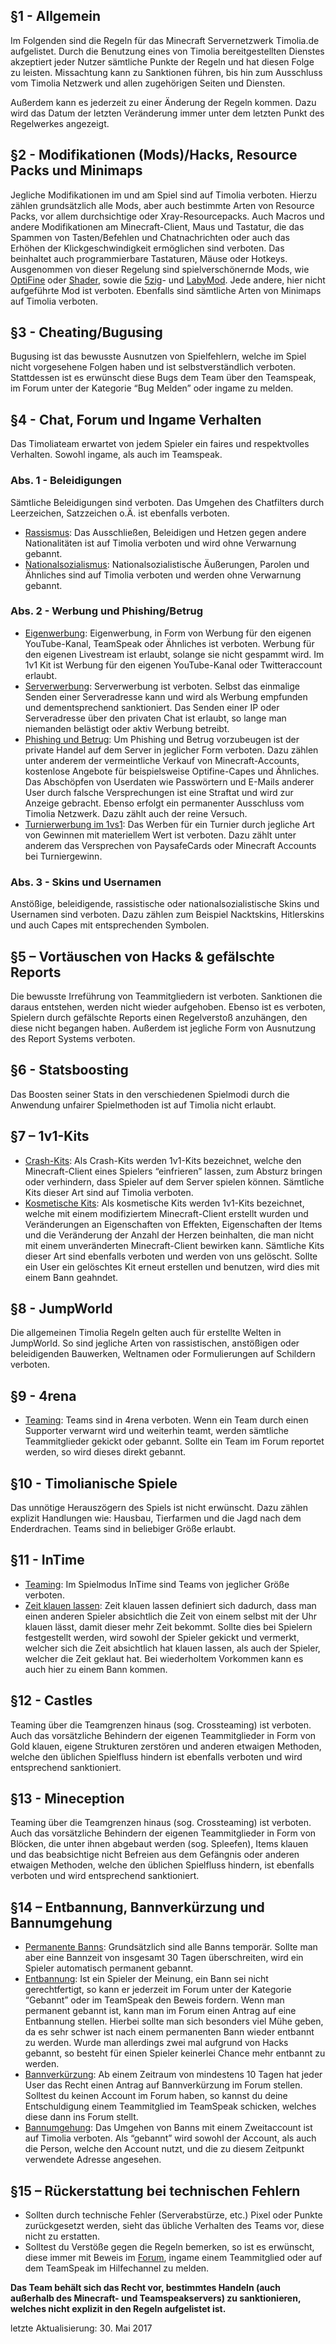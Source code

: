## §1 - Allgemein
Im Folgenden sind die Regeln für das Minecraft Servernetzwerk Timolia.de aufgelistet. Durch die Benutzung eines von Timolia bereitgestellten Dienstes akzeptiert jeder Nutzer sämtliche
Punkte der Regeln und hat diesen Folge zu leisten. Missachtung kann zu Sanktionen führen, bis hin zum Ausschluss vom Timolia Netzwerk und allen zugehörigen Seiten und Diensten.

Außerdem kann es jederzeit zu einer Änderung der Regeln kommen. Dazu wird das Datum der letzten Veränderung immer unter dem letzten Punkt des Regelwerkes angezeigt.

## §2 - Modifikationen (Mods)/Hacks, Resource Packs und Minimaps
Jegliche Modifikationen im und am Spiel sind auf Timolia verboten. Hierzu zählen grundsätzlich alle Mods, aber auch bestimmte Arten von Resource Packs, vor allem durchsichtige oder 
Xray-Resourcepacks. Auch Macros und andere Modifikationen am Minecraft-Client, Maus und Tastatur, die das Spammen von Tasten/Befehlen und Chatnachrichten oder auch das Erhöhen der 
Klickgeschwindigkeit ermöglichen sind verboten. Das beinhaltet auch programmierbare Tastaturen, Mäuse oder Hotkeys.
Ausgenommen von dieser Regelung sind spielverschönernde Mods, wie [OptiFine](http://optifine.net/home.php) oder [Shader](https://www.google.de/#q=Minecraft+Shader),
sowie die [5zig](http://5zig.net/)- und [LabyMod](http://www.labymod.net/). Jede andere, hier nicht aufgeführte Mod ist verboten. Ebenfalls sind sämtliche Arten von Minimaps auf Timolia verboten.

## §3 - Cheating/Bugusing
Bugusing ist das bewusste Ausnutzen von Spielfehlern, welche im Spiel nicht vorgesehene Folgen haben und ist selbstverständlich verboten.
Stattdessen ist es erwünscht diese Bugs dem Team über den Teamspeak, im Forum unter der Kategorie “Bug Melden” oder ingame zu melden.

## §4 - Chat, Forum und Ingame Verhalten
Das Timoliateam erwartet von jedem Spieler ein faires und respektvolles Verhalten. Sowohl ingame, als auch im Teamspeak.

### Abs. 1 - Beleidigungen
Sämtliche Beleidigungen sind verboten. Das Umgehen des Chatfilters durch Leerzeichen, Satzzeichen o.Ä. ist ebenfalls verboten.

- <u>Rassismus</u>: Das Ausschließen, Beleidigen und Hetzen gegen andere Nationalitäten ist auf Timolia verboten und wird ohne Verwarnung gebannt.
- <u>Nationalsozialismus</u>: Nationalsozialistische Äußerungen, Parolen und Ähnliches sind auf Timolia verboten und werden ohne Verwarnung gebannt.

### Abs. 2 - Werbung und Phishing/Betrug
- <u>Eigenwerbung</u>: Eigenwerbung, in Form von Werbung für den eigenen YouTube-Kanal, TeamSpeak oder Ähnliches ist verboten. Werbung für den eigenen Livestream ist erlaubt, solange sie nicht gespammt wird. 
Im 1v1 Kit ist Werbung für den eigenen YouTube-Kanal oder Twitteraccount erlaubt.
- <u>Serverwerbung</u>: Serverwerbung ist verboten. Selbst das einmalige Senden einer Serveradresse kann und wird als Werbung empfunden und dementsprechend sanktioniert. 
Das Senden einer IP oder Serveradresse über den privaten Chat ist erlaubt, so lange man niemanden belästigt oder aktiv Werbung betreibt.
- <u>Phishing und Betrug</u>: Um Phishing und Betrug vorzubeugen ist der private Handel auf dem Server in jeglicher Form verboten. 
Dazu zählen unter anderem der vermeintliche Verkauf von Minecraft-Accounts, kostenlose Angebote für beispielsweise Optifine-Capes und Ähnliches.
Das Abschöpfen von Userdaten wie Passwörtern und E-Mails anderer User durch falsche Versprechungen ist eine Straftat und wird zur Anzeige gebracht. Ebenso erfolgt ein permanenter Ausschluss vom Timolia Netzwerk. 
Dazu zählt auch der reine Versuch.
- <u>Turnierwerbung im 1vs1</u>: Das Werben für ein Turnier durch jegliche Art von Gewinnen mit materiellem Wert ist verboten. Dazu zählt unter anderem das Versprechen von PaysafeCards oder Minecraft Accounts bei Turniergewinn.

### Abs. 3 - Skins und Usernamen
Anstößige, beleidigende, rassistische oder nationalsozialistische Skins und Usernamen sind verboten. Dazu zählen zum Beispiel Nacktskins, Hitlerskins und auch Capes mit entsprechenden Symbolen.

## §5 – Vortäuschen von Hacks & gefälschte Reports
Die bewusste Irreführung von Teammitgliedern ist verboten. Sanktionen die daraus entstehen, werden nicht wieder aufgehoben.
Ebenso ist es verboten, Spielern durch gefälschte Reports einen Regelverstoß anzuhängen, den diese nicht begangen haben. Außerdem ist jegliche Form von Ausnutzung des Report Systems verboten.

## §6 - Statsboosting
Das Boosten seiner Stats in den verschiedenen Spielmodi durch die Anwendung unfairer Spielmethoden ist auf Timolia nicht erlaubt.

## §7 – 1v1-Kits
- <u>Crash-Kits</u>: Als Crash-Kits werden 1v1-Kits bezeichnet, welche den Minecraft-Client eines Spielers “einfrieren” lassen, zum Absturz bringen oder verhindern, dass Spieler auf dem Server spielen können. 
Sämtliche Kits dieser Art sind auf Timolia verboten.
- <u>Kosmetische Kits</u>:
Als kosmetische Kits werden 1v1-Kits bezeichnet, welche mit einem modifiziertem Minecraft-Client erstellt wurden und Veränderungen an Eigenschaften von Effekten, Eigenschaften der Items und die Veränderung 
der Anzahl der Herzen beinhalten, die man nicht mit einem unveränderten Minecraft-Client bewirken kann. Sämtliche Kits dieser Art sind ebenfalls verboten und werden von uns gelöscht. 
Sollte ein User ein gelöschtes Kit erneut erstellen und benutzen, wird dies mit einem Bann geahndet.

## §8 - JumpWorld
Die allgemeinen Timolia Regeln gelten auch für erstellte Welten in JumpWorld. So sind jegliche Arten von rassistischen, anstößigen oder beleidigenden Bauwerken, Weltnamen oder Formulierungen auf Schildern verboten.

## §9 - 4rena
- <u>Teaming</u>: Teams sind in 4rena verboten. Wenn ein Team durch einen Supporter verwarnt wird und weiterhin teamt, werden sämtliche Teammitglieder gekickt oder gebannt. Sollte ein Team im Forum reportet werden,
so wird dieses direkt gebannt.

## §10 - Timolianische Spiele
Das unnötige Herauszögern des Spiels ist nicht erwünscht. Dazu zählen explizit Handlungen wie: Hausbau, Tierfarmen und die Jagd nach dem Enderdrachen. Teams sind in beliebiger Größe erlaubt.

## §11 - InTime
- <u>Teaming</u>: Im Spielmodus InTime sind Teams von jeglicher Größe verboten.
- <u>Zeit klauen lassen</u>: Zeit klauen lassen definiert sich dadurch, dass man einen anderen Spieler absichtlich die Zeit von einem selbst mit der Uhr klauen lässt, damit dieser mehr Zeit bekommt.
Sollte dies bei Spielern festgestellt werden, wird sowohl der Spieler gekickt und vermerkt, welcher sich die Zeit absichtlich hat klauen lassen, als auch der Spieler, welcher die Zeit geklaut hat. 
Bei wiederholtem Vorkommen kann es auch hier zu einem Bann kommen.

## §12 - Castles
Teaming über die Teamgrenzen hinaus (sog. Crossteaming) ist verboten. Auch das vorsätzliche Behindern der eigenen Teammitglieder in Form von Gold klauen, eigene Strukturen zerstören und anderen etwaigen Methoden, 
welche den üblichen Spielfluss hindern ist ebenfalls verboten und wird entsprechend sanktioniert.

## §13 - Mineception
Teaming über die Teamgrenzen hinaus (sog. Crossteaming) ist verboten. Auch das vorsätzliche Behindern der eigenen Teammitglieder in Form von Blöcken, die unter ihnen abgebaut werden 
(sog. Spleefen), Items klauen und das beabsichtige nicht Befreien aus dem Gefängnis oder anderen etwaigen Methoden, welche den üblichen Spielfluss hindern, 
ist ebenfalls verboten und wird entsprechend sanktioniert.

## §14 – Entbannung, Bannverkürzung und Bannumgehung
- <u>Permanente Banns</u>: Grundsätzlich sind alle Banns temporär. Sollte man aber eine Bannzeit von insgesamt 30 Tagen überschreiten, wird ein Spieler automatisch permanent gebannt.
- <u>Entbannung</u>: Ist ein Spieler der Meinung, ein Bann sei nicht gerechtfertigt, so kann er jederzeit im Forum unter der Kategorie “Gebannt” oder im TeamSpeak den Beweis fordern. Wenn man permanent gebannt ist,
 kann man im Forum einen Antrag auf eine Entbannung stellen. Hierbei sollte man sich besonders viel Mühe geben, da es sehr schwer ist nach einem permanenten Bann wieder entbannt zu werden. 
 Wurde man allerdings zwei mal aufgrund von Hacks gebannt, so besteht für einen Spieler keinerlei Chance mehr entbannt zu werden.
- <u>Bannverkürzung</u>: Ab einem Zeitraum von mindestens 10 Tagen hat jeder User das Recht einen Antrag auf Bannverkürzung im Forum stellen. Solltest du keinen Account im Forum haben,
 so kannst du deine Entschuldigung einem Teammitglied im TeamSpeak schicken, welches diese dann ins Forum stellt.
- <u>Bannumgehung</u>: Das Umgehen von Banns mit einem Zweitaccount ist auf Timolia verboten. Als “gebannt” wird sowohl der Account, als auch die Person, welche den Account nutzt, und die zu diesem Zeitpunkt verwendete Adresse angesehen.

## §15 – Rückerstattung bei technischen Fehlern
- Sollten durch technische Fehler (Serverabstürze, etc.) Pixel oder Punkte zurückgesetzt werden, sieht das übliche Verhalten des Teams vor, diese nicht zu erstatten. 
- Solltest du Verstöße gegen die Regeln bemerken, so ist es erwünscht, diese immer mit Beweis im [Forum](http://forum.timolia.de), ingame einem Teammitglied oder auf dem TeamSpeak im Hilfechannel zu melden.


<strong>Das Team behält sich das Recht vor, bestimmtes Handeln (auch außerhalb des Minecraft- und Teamspeakservers) zu sanktionieren, welches nicht explizit in den Regeln aufgelistet ist.</strong>

letzte Aktualisierung: 30. Mai 2017